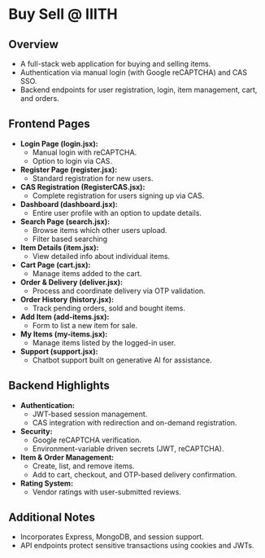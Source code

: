 # Buy Sell @ IIITH

## Overview
- A full-stack web application for buying and selling items.
- Authentication via manual login (with Google reCAPTCHA) and CAS SSO.
- Backend endpoints for user registration, login, item management, cart, and orders.

## Frontend Pages
- **Login Page (login.jsx):**  
  - Manual login with reCAPTCHA.
  - Option to login via CAS.
- **Register Page (register.jsx):**  
  - Standard registration for new users.
- **CAS Registration (RegisterCAS.jsx):**  
  - Complete registration for users signing up via CAS.
- **Dashboard (dashboard.jsx):**  
  - Entire user profile with an option to update details.
- **Search Page (search.jsx):**  
  - Browse items which other users upload.
  - Filter based searching
- **Item Details (item.jsx):**  
  - View detailed info about individual items.
- **Cart Page (cart.jsx):**  
  - Manage items added to the cart.
- **Order & Delivery (deliver.jsx):**  
  - Process and coordinate delivery via OTP validation.
- **Order History (history.jsx):**  
  - Track pending orders, sold and bought items.
- **Add Item (add-items.jsx):**  
  - Form to list a new item for sale.
- **My Items (my-items.jsx):**  
  - Manage items listed by the logged-in user.
- **Support (support.jsx):**  
  - Chatbot support built on generative AI for assistance.

## Backend Highlights
- **Authentication:**  
  - JWT-based session management.
  - CAS integration with redirection and on-demand registration.
- **Security:**  
  - Google reCAPTCHA verification.
  - Environment-variable driven secrets (JWT, reCAPTCHA).
- **Item & Order Management:**  
  - Create, list, and remove items.
  - Add to cart, checkout, and OTP-based delivery confirmation.
- **Rating System:**  
  - Vendor ratings with user-submitted reviews.

## Additional Notes
- Incorporates Express, MongoDB, and session support.
- API endpoints protect sensitive transactions using cookies and JWTs.
